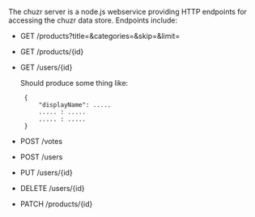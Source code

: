 The chuzr server is a node.js webservice providing HTTP endpoints
for accessing the chuzr data store.  Endpoints include:

 * GET /products?title=&categories=&skip=&limit=

 * GET /products/{id}

 * GET /users/{id}
 
   Should produce some thing like:

        {
            "displayName": .....
            ..... : .....
            ..... : .....
        }

 * POST /votes

 * POST /users

 * PUT /users/{id}

 * DELETE /users/{id}
 
 * PATCH /products/{id}
